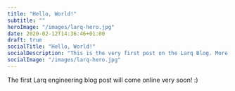 ```yaml
---
title: "Hello, World!"
subtitle: ""
heroImage: "/images/larq-hero.jpg"
date: 2020-02-12T14:36:46+01:00
draft: true
socialTitle: "Hello, World!"
socialDescription: "This is the very first post on the Larq Blog. More coming soon!"
socialImage: "/images/larq-hero.jpg"
---
```


The first Larq engineering blog post will come online very soon! :)
